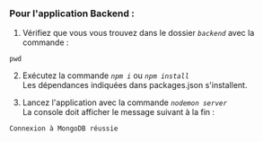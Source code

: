 ### Pour l'application Backend :

1. Vérifiez que vous vous trouvez dans le dossier _`backend`_ avec la commande :

```
pwd
```

2. Exécutez la commande _`npm i`_ ou _`npm install`_<br>
   Les dépendances indiquées dans packages.json s'installent.

3. Lancez l'application avec la commande _`nodemon server`_<br>
   La console doit afficher le message suivant à la fin :

```
Connexion à MongoDB réussie
```
